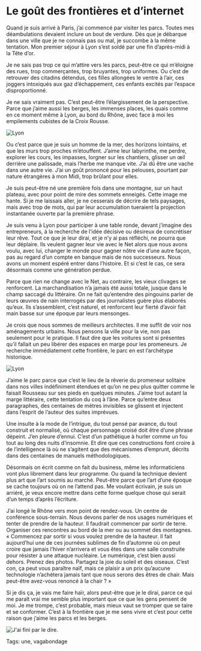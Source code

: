# Le goût des frontières et d&#8217;internet

Quand je suis arrivé à Paris, j’ai commencé par visiter les parcs. Toutes mes déambulations devaient inclure un bout de verdure. Dès que je débarque dans une ville que je ne connais pas ou mal, je succombe à la même tentation. Mon premier séjour à Lyon s’est soldé par une fin d’après-midi à la Tête d’or.<span id="more-37858"></span>

Je ne sais pas trop ce qui m’attire vers les parcs, peut-être ce qui m’éloigne des rues, trop commerçantes, trop bruyantes, trop uniformes. Ou c’est de retrouver des citadins détendus, ces filles allongées le ventre à l’air, ces joggers intoxiqués aux gaz d’échappement, ces enfants excités par l’espace disproportionné.

Je ne sais vraiment pas. C’est peut-être l’élargissement de la perspective. Parce que j’aime aussi les berges, les immenses places, les quais comme en ce moment même à Lyon, au bord du Rhône, avec face à moi les empilements cubistes de la Croix Rousse.

![Lyon](http://blog.tcrouzet.comhttps://tcrouzet.com/images_tc/2014/10/lyon2.jpg)

Ou c’est parce que je suis un homme de la mer, des horizons lointains, et que les murs trop proches m’étouffent. J’aime leur labyrinthe, me perdre, explorer les cours, les impasses, lorgner sur les chantiers, glisser un œil derrière une palissade, mais l’herbe me manque vite. J’ai dû être une vache dans une autre vie. J’ai un goût prononcé pour les pelouses, pourtant par nature étrangères à mon Midi, trop brûlant pour elles.

Je suis peut-être né une première fois dans une montagne, sur un haut plateau, avec pour point de mire des sommets enneigés. Cette image me hante. Si je me laissais aller, je ne cesserais de décrire de tels paysages, mais avec trop de mots, qui par leur accumulation tueraient la projection instantanée ouverte par la première phrase.

Je suis venu à Lyon pour participer à une table ronde, devant j’imagine des entrepreneurs, à la recherche de l’idée décisive ou désireux de concrétiser leur rêve. Tout ce que je leur dirai, et je n’y ai pas réfléchi, ne pourra que leur déplaire. Ils veulent gagner leur vie avec le Net alors que nous avons voulu, avec lui, changer le monde pour gagner nôtre vie d’une autre façon, pas au regard d’un compte en banque mais de nos successeurs. Nous avons un moment espéré entrer dans l’histoire. Et si c’est le cas, ce sera désormais comme une génération perdue.

Parce que rien ne change avec le Net, au contraire, les vieux clivages se renforcent. La marchandisation n’a jamais été aussi totale, jusque dans le champ saccagé du littéraire. On ne fait qu’entendre des pingouins parler de leurs œuvres de nain interrogés par des journalistes guère plus élaborés qu’eux. Ils s’assemblent, c’est naturel, et renforcent leur fierté d’avoir fait main basse sur une époque par leurs mensonges.

Je crois que nous sommes de meilleurs architectes. Il me suffit de voir nos aménagements urbains. Nous pensons la ville pour la vie, non pas seulement pour le pratique. Il faut dire que les voitures sont si présentes qu’il fallait un peu libérer des espaces en marge pour les promeneurs. Je recherche immédiatement cette frontière, le parc en est l’archétype historique.

![Lyon ](http://blog.tcrouzet.comhttps://tcrouzet.com/images_tc/2014/10/lyon3.jpg)

J’aime le parc parce que c’est le lieu de la rêverie du promeneur solitaire dans nos villes indéfiniment étendues et qu’on ne peu plus quitter comme le faisait Rousseau sur ses pieds en quelques minutes. J’aime tout autant la marge littéraire, cette tentation du coq à l’âne. Parce qu’entre deux paragraphes, des centaines de mètres invisibles se glissent et injectent dans l’esprit de l’auteur des suites imprévues.

Une insulte à la mode de l’intrigue, du tout pensé par avance, du tout construit et normalisé, où chaque personnage croisé doit être d’une phrase dépeint. J’en pleure d’ennui. C’est d’un pathétique à hurler comme un fou tout au long des nuits d’insomnie. Et dire que ces constructions font croire à de l’intelligence là où ne s’agitent que des mécanismes d’emprunt, décrits dans des centaines de manuels méthodologiques.

Désormais on écrit comme on fait du business, même les informaticiens vont plus librement dans leur programme. Ou quand la technique devient plus art que l’art soumis au marché. Peut-être parce que l’art d’une époque se cache toujours où on ne l’attend pas. Me voulant écrivain, je suis un arriéré, je veux encore mettre dans cette forme quelque chose qui serait d’un temps d’après l’écriture.

J’ai longé le Rhône vers mon point de rendez-vous. Un centre de conférence sous-terrain. Nous devons parler de nos usages numériques et tenter de prendre de la hauteur. Il faudrait commencer par sortir de terre. Organiser ces rencontres au bord de la mer ou au sommet des montagnes. « Commencez par sortir si vous voulez prendre de la hauteur. Il fait aujourd’hui une de ces journées sublimes de fin d’automne où on peut croire que jamais l’hiver n’arrivera et vous êtes dans une salle construite pour résister à une attaque nucléaire. Le numérique, c’est bien aussi dehors. Prenez des photos. Partagez la joie du soleil et des oiseaux. C’est con, ça peut vous paraître naïf, mais ce plaisir a un prix qu’aucune technologie n’achètera jamais tant que nous serons des êtres de chair. Mais peut-être avez-vous renoncé à la chair ? »

Si je dis ça, je vais me faire haïr, alors peut-être que je le dirai, parce ce qui me paraît vrai me semble plus important que ce que les gens pensent de moi. Je me trompe, c’est probable, mais mieux vaut se tromper que se taire et se conformer. C’est à la frontière que je me sens vivre et c’est pour cette raison que j’aime les parcs et les berges.

![J'ai fini par le dire.](http://blog.tcrouzet.comhttps://tcrouzet.com/images_tc/2014/10/lyon4-600x584.jpg)



Tags: une, vagabondage